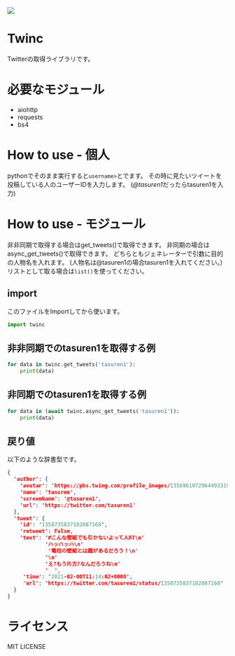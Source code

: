 ![](https://cdn.discordapp.com/attachments/720200569603751976/810504822075555910/Screenshot_20210214-223527.jpg)
# Twinc
Twitterの取得ライブラリです。

# 必要なモジュール
* aiohttp
* requests
* bs4

# How to use - 個人
pythonでそのまま実行すると`username>`とでます。
その時に見たいツイートを投稿している人のユーザーIDを入力します。
  (*@tasuren1*だったらtasuren1を入力)

# How to use - モジュール
非非同期で取得する場合はget_tweets()で取得できます。
非同期の場合はasync_get_tweets()で取得できます。
どちらともジェネレーターで引数に目的の人物名を入れます。
 (人物名は@tasuren1の場合tasuren1を入れてください。)
リストとして取る場合は`list()`を使ってください。
## import
このファイルをImportしてから使います。
```python
import twinc
```
## 非非同期でのtasuren1を取得する例
```python
for data in twinc.get_tweets('tasuren1'):
    print(data)
```
## 非同期でのtasuren1を取得する例
```python
for data in (await twinc.async_get_tweets('tasuren1')):
    print(data)        
```
## 戻り値
以下のような辞書型です。
```json
{
  'author': {
    'avatar': 'https://pbs.twimg.com/profile_images/1356961072964493319/yHowjeIs_bigger.jpg',
    'name': 'tasuren',
    'screenName': '@tasuren1',
    'url': 'https://twitter.com/tasuren1'
  },
  'tweet': {
    'id': '1358735837182087168',
    'retweet': False,
    'text': '#こんな壁紙でも引かないよって人RT\n'
            'ハッハッハ\n'
             '電柱の壁紙とは趣があるだろう！\n'
            '\n'
            'え?もう片方?なんだろうね\n'
            '  ',
     'time': '2021-02-08T11:14:02+0000',
     'url': 'https://twitter.com/tasuren1/status/1358735837182087168'
  }
}
```
# ライセンス
MIT LICENSE
